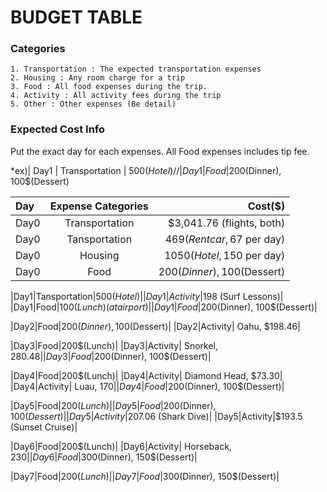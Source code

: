 # BUDGET TABLE

### Categories
~~~
1. Transportation : The expected transportation expenses
2. Housing : Any room charge for a trip
3. Food : All food expenses during the trip. 
4. Activity : All activity fees during the trip
5. Other : Other expenses (Be detail)
~~~

### Expected Cost Info

Put the exact day for each expenses.
All Food expenses includes tip fee.

*ex)| Day1 | Transportation | 500$(Hotel) //| Day1 | Food | 200$(Dinner), 100$(Dessert)

| Day | Expense Categories | Cost($) |
| :-------- | :--------: | --------: |
|Day0|Transportation|$3,041.76 (flights, both)|
|Day0|Tansportation|469$(Rent car, 67$ per day)|
|Day0|Housing|1050$(Hotel, 150$ per day)|
|Day0|Food|200$(Dinner), 100$(Dessert)|

|Day1|Tansportation|500$(Hotel)|
|Day1|Activity|$198 (Surf Lessons)|
|Day1|Food|100$(Lunch)(at airport)|
|Day1|Food|200$(Dinner), 100$(Dessert)|

|Day2|Food|200$(Dinner), 100$(Dessert)|
|Day2|Activity| Oahu, $198.46|

|Day3|Food|200$(Lunch)|
|Day3|Activity| Snorkel, $280.48|
|Day3|Food|200$(Dinner), 100$(Dessert)|

|Day4|Food|200$(Lunch)|
|Day4|Activity| Diamond Head, $73.30|
|Day4|Activity| Luau, $170| 
|Day4|Food|200$(Dinner), 100$(Dessert)|

|Day5|Food|200$(Lunch)|
|Day5|Food|200$(Dinner), 100$(Dessert)|
|Day5|Activity|$207.06 (Shark Dive)|
|Day5|Activity|$193.5 (Sunset Cruise)|

|Day6|Food|200$(Lunch)|
|Day6|Activity| Horseback, $230|
|Day6|Food|300$(Dinner), 150$(Dessert)|

|Day7|Food|200$(Lunch)|
|Day7|Food|300$(Dinner), 150$(Dessert)|
